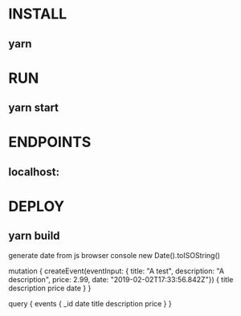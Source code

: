 # INSTALL 
## yarn 

# RUN 
## yarn start 

# ENDPOINTS 
## localhost: 

# DEPLOY 
## yarn build


generate date from js browser console
new Date().toISOString()




mutation {
  createEvent(eventInput: {
    title: "A test",
    description: "A description",
    price: 2.99,
    date: "2019-02-02T17:33:56.842Z"}) 
  {
    title
    description
    price
    date
  }
}

query {
  events {
    _id
    date
    title
    description
    price
  }
}
